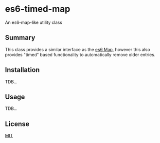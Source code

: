 # es6-timed-map

An es6-map-like utility class

## Summary

This class provides a similar interface as the [es6 Map](https://developer.mozilla.org/en-US/docs/Web/JavaScript/Reference/Global_Objects/Map), however
this also provides "timed" based functionality to automatically remove older entries. 

## Installation

TDB...

## Usage

TDB...

## License
[MIT](./LICENSE)
